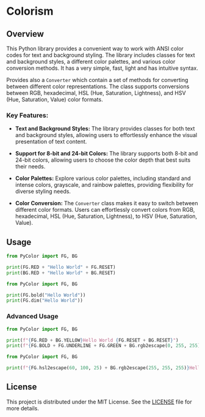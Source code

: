 # Colorism

## Overview

This Python library provides a convenient way to work with ANSI color codes for text and background styling. The library includes classes for text and background styles, a different color palettes, and various color conversion methods. It has a very simple, fast, light and has intuitive syntax.

Provides also a `Converter` which contain a set of methods for converting between different color representations. The class supports conversions between RGB, hexadecimal, HSL (Hue, Saturation, Lightness), and HSV (Hue, Saturation, Value) color formats.

### Key Features:

- **Text and Background Styles:** The library provides classes for both text and background styles, allowing users to effortlessly enhance the visual presentation of text content.

- **Support for 8-bit and 24-bit Colors:** The library supports both 8-bit and 24-bit colors, allowing users to choose the color depth that best suits their needs.

- **Color Palettes:** Explore various color palettes, including standard and intense colors, grayscale, and rainbow palettes, providing flexibility for diverse styling needs.

- **Color Conversion:** The `Converter` class makes it easy to switch between different color formats. Users can effortlessly convert colors from RGB, hexadecimal, HSL (Hue, Saturation, Lightness), to HSV (Hue, Saturation, Value).

## Usage

```python
from PyColor import FG, BG

print(FG.RED + "Hello World" + FG.RESET)
print(BG.RED + "Hello World" + BG.RESET)
```

```python
from PyColor import FG, BG

print(FG.bold("Hello World"))
print(FG.dim("Hello World"))
```

### Advanced Usage
```python
from PyColor import FG, BG

print(f"{FG.RED + BG.YELLOW}Hello World {FG.RESET + BG.RESET}")
print(f"{FG.BOLD + FG.UNDERLINE + FG.GREEN + BG.rgb2escape(0, 255, 255)} Hello World. {FG.RESET_ALL}")
```

```python
from PyColor import FG, BG

print(f"{FG.hsl2escape(60, 100, 25) + BG.rgb2escape(255, 255, 255)}Hello World {FG.RESET + BG.RESET}")
```

## License
This project is distributed under the MIT License. See the [LICENSE](LICENSE) file for more details.
